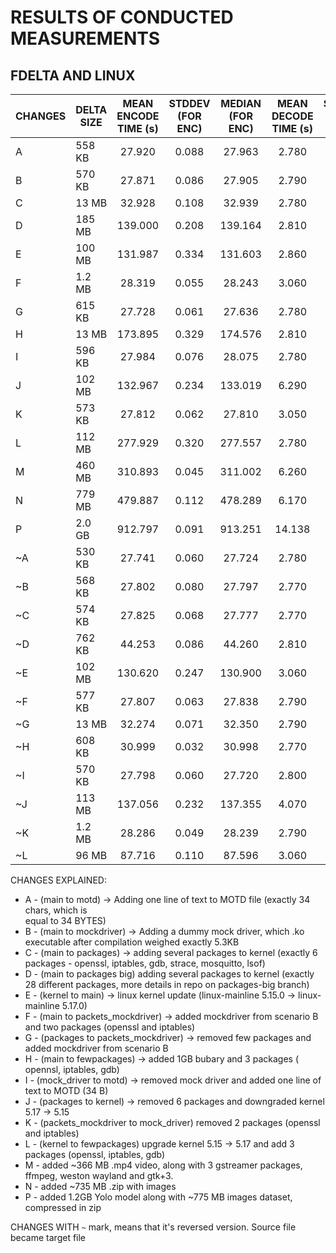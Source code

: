 # RESULTS OF CONDUCTED MEASUREMENTS #

## FDELTA AND LINUX ## 


| CHANGES | DELTA SIZE | MEAN ENCODE TIME (s) | STDDEV (FOR ENC) | MEDIAN (FOR ENC) | MEAN DECODE TIME (s) | STDDEV (FOR DEC) | MEDIAN (FOR DEC) |
| ---     |   ---      |       :---:          |       :---:      |       :---:      |       :---:          |       :---:      |       :---:      |
| A       |  558 KB    |       27.920         |      0.088       |      27.963      |         2.780        |      0.090       |      2.785       |
| B       |  570 KB    |       27.871         |      0.086       |      27.905      |         2.790        |      0.085       |      2.795       |
| C       |   13 MB    |       32.928         |      0.108       |      32.939      |         2.780        |      0.100       |      2.790       |
| D       |  185 MB    |      139.000         |      0.208       |     139.164      |         2.810        |      0.220       |      2.805       |
| E       |  100 MB    |      131.987         |      0.334       |     131.603      |         2.860        |      0.360       |      2.870       |
| F       |   1.2 MB   |       28.319         |      0.055       |      28.243      |         3.060        |      0.058       |      3.050       |
| G       |  615 KB    |       27.728         |      0.061       |      27.636      |         2.780        |      0.065       |      2.775       |
| H       |   13 MB    |      173.895         |      0.329       |     174.576      |         2.810        |      0.340       |      2.800       |
| I       |  596 KB    |       27.984         |      0.076       |      28.075      |         2.780        |      0.070       |      2.790       |
| J       |  102 MB    |      132.967         |      0.234       |     133.019      |         6.290        |      0.250       |      6.300       |
| K       |  573 KB    |       27.812         |      0.062       |      27.810      |         3.050        |      0.065       |      3.040       |
| L       |  112 MB    |      277.929         |      0.320       |     277.557      |         2.780        |      0.310       |      2.790       |
| M       |  460 MB    |      310.893         |      0.045       |     311.002      |         6.260        |      0.050       |      6.255       |
| N       |  779 MB    |      479.887         |      0.112       |     478.289      |         6.170        |      0.115       |      6.150       |
| P       |   2.0 GB   |      912.797         |      0.091       |     913.251      |        14.138        |      0.095       |     14.150       |
| ~A      |  530 KB    |       27.741         |      0.060       |      27.724      |         2.780        |      0.062       |      2.775       |
| ~B      |  568 KB    |       27.802         |      0.080       |      27.797      |         2.770        |      0.085       |      2.765       |
| ~C      |  574 KB    |       27.825         |      0.068       |      27.777      |         2.770        |      0.070       |      2.780       |
| ~D      |  762 KB    |       44.253         |      0.086       |      44.260      |         2.810        |      0.090       |      2.800       |
| ~E      |  102 MB    |      130.620         |      0.247       |     130.900      |         3.060        |      0.260       |      3.050       |
| ~F      |  577 KB    |       27.807         |      0.063       |      27.838      |         2.790        |      0.065       |      2.785       |
| ~G      |   13 MB    |       32.274         |      0.071       |      32.350      |         2.790        |      0.075       |      2.795       |
| ~H      |  608 KB    |       30.999         |      0.032       |      30.998      |         2.770        |      0.035       |      2.765       |
| ~I      |  570 KB    |       27.798         |      0.060       |      27.720      |         2.800        |      0.058       |      2.805       |
| ~J      |  113 MB    |      137.056         |      0.232       |     137.355      |         4.070        |      0.240       |      4.080       |
| ~K      |   1.2 MB   |       28.286         |      0.049       |      28.239      |         2.790        |      0.050       |      2.800       |
| ~L      |   96 MB    |       87.716         |      0.110       |      87.596      |         3.060        |      0.115       |      3.070       |



CHANGES EXPLAINED:
* A - (main to motd) -> Adding one line of text to MOTD file (exactly 34 chars, which is    
	equal to 34 BYTES)
* B - (main to mockdriver) -> Adding a dummy mock driver, which .ko executable after compilation			 weighed exactly 5.3KB
* C - (main to packages) -> adding several packages to kernel (exactly 6 packages - openssl, iptables,
	gdb, strace, mosquitto, lsof)
* D - (main to packages big) adding several packages to kernel (exactly 28 different packages, 
	more details in repo on packages-big branch)
* E - (kernel to main) -> linux kernel update (linux-mainline 5.15.0 -> linux-mainline 5.17.0)
* F - (main to packets_mockdriver) -> added mockdriver from scenario B and two packages (openssl and 
	iptables)
* G - (packages to packets_mockdriver) -> removed few packages and added mockdriver from scenario B
* H - (main to fewpackages) -> added 1GB bubary and 3 packages ( opennsl, iptables, gdb)
* I - (mock_driver to motd) -> removed mock driver and added one line of text to MOTD (34 B)
* J - (packages to kernel) -> removed 6 packages and downgraded kernel 5.17 -> 5.15
* K -  (packets_mockdriver to mock_driver) removed 2 packages (openssl and iptables) 
* L - (kernel to fewpackages) upgrade kernel 5.15 -> 5.17 and add 3 packages (openssl, iptables, gdb)
* M - added ~366 MB .mp4 video, along with 3 gstreamer packages, ffmpeg, weston wayland and gtk+3.
* N - added ~735 MB .zip with images
* P - added 1.2GB Yolo model along with ~775 MB images dataset, compressed in zip
  
CHANGES WITH `~` mark, means that it's reversed version. Source file became target file
